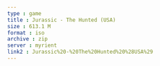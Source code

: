 ```yaml
---
type : game
title : Jurassic - The Hunted (USA)
size : 613.1 M
format : iso
archive : zip
server : myrient
link2 : Jurassic%20-%20The%20Hunted%20%28USA%29
---
```

